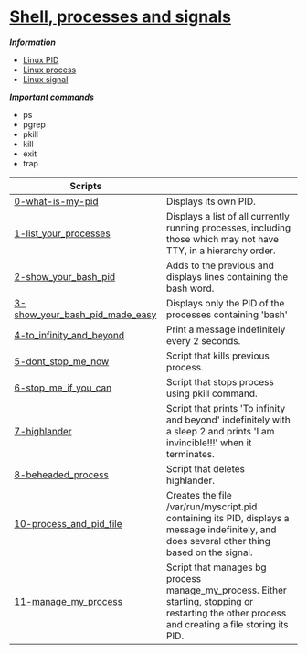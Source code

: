 # [Shell, processes and signals](https://www.bogotobogo.com/Linux/linux_process_and_signals.php)

***Information***

- [Linux PID](http://www.linfo.org/pid.html)
- [Linux process](https://www.thegeekstuff.com/2012/03/linux-processes-environment/)
- [Linux signal](https://www.thegeekstuff.com/2012/03/linux-signals-fundamentals/)

***Important commands***
- ps
- pgrep
- pkill
- kill
- exit
- trap


| Scripts | |
| --- | --- |
|[0-what-is-my-pid](https://github.com/tizihoxha/shell/blob/main/processes_and_signals/0-what-is-my-pid) | Displays its own PID.|
|[1-list_your_processes](https://github.com/tizihoxha/shell/blob/main/processes_and_signals/1-list_your_processes) | Displays a list of all currently running processes, including those which may not have TTY, in a hierarchy order.|
|[2-show_your_bash_pid](https://github.com/tizihoxha/shell/blob/main/processes_and_signals/2-show_your_bash_pid) | Adds to the previous and displays lines containing the bash word.|
|[3-show_your_bash_pid_made_easy](https://github.com/tizihoxha/shell/blob/main/processes_and_signals/3-show_your_bash_pid_made_easy) | Displays only the PID of the processes containing 'bash'|
|[4-to_infinity_and_beyond](https://github.com/tizihoxha/shell/blob/main/processes_and_signals/4-to_infinity_and_beyond) | Print a message indefinitely every 2 seconds.|
|[5-dont_stop_me_now](https://github.com/tizihoxha/shell/blob/main/processes_and_signals/5-dont_stop_me_now) | Script that kills previous process.|
|[6-stop_me_if_you_can](https://github.com/tizihoxha/shell/blob/main/processes_and_signals/6-stop_me_if_you_can) | Script that stops process using pkill command.|
|[7-highlander](https://github.com/tizihoxha/shell/blob/main/processes_and_signals/7-highlander) | Script that prints 'To infinity and beyond' indefinitely with a sleep 2 and prints 'I am invincible!!!' when it terminates.|
|[8-beheaded_process](https://github.com/tizihoxha/shell/blob/main/processes_and_signals/8-beheaded_process) | Script that deletes highlander.|
|[10-process_and_pid_file](https://github.com/tizihoxha/shell/blob/main/processes_and_signals/10-process_and_pid_file) | Creates the file /var/run/myscript.pid containing its PID, displays a message indefinitely, and does several other thing based on the signal.|
|[11-manage_my_process](https://github.com/tizihoxha/shell/blob/main/processes_and_signals/11-manage_my_process) | Script that manages bg process manage_my_process. Either starting, stopping or restarting the other process and creating a file storing its PID.|
